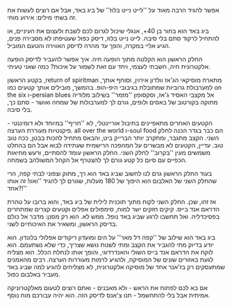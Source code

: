 אפשר להגיד הרבה מאוד על ''לייט נייט בלוז'' של ביג באד, אבל אם רוצים לעשות את זה בשתי מילים: אירוע מוחי. 

ביג באד הוא בחור בן 40+, אנגלי שיכול לגרום לכם לשבת ולעצום את העיניים, או להתחיל לרקוד סתם בלי סיבה. לייט נייט בלוז, דיסק כפול שעטיפתו לא מסבירה פנים, הגיע אליי במקרה, והפך עד מהרה לדיסק האווירה והטעם המוביל. 

החלק הראשון הוא הקלטה מתוך הופעה חיה. איך אפשר להעביר לדיסק הופעה אלקטרונית חיה, חשבתי לעצמי, ויחד עם זאת לשמור על איכות? כמה שאני טעיתי. 

בקטע הראשון ,return of spiritman ,מתארח מוסיקאי הג'אז וולדון אירוין, וסוחף אותך למערבולת גרוביות שמתובלת בגיבובי היפ-הופ. בהמשך, מובילים אותך קטעים כמו on the six ו-persian blues אל מקצבי האסיד ג'אז, וסקסופון ''מזמר'' בשילוב מלודיה מתוקה בקורטוב של באסים ולופים, גורם לך למערבולות של שמחה ואושר - סתם כך, בלי סיבה. 

הקטעים האחרים מתאפיינים בתיבול אוריינטלי, לא ''חריף'' במיוחד ולא דומיננטי - פיקנטיות מעוררת הערצה. all over the world ו-soul food הם כבר בגדר הכנה לחלק השני. הקצב מתגבר, ומתקרב יותר הברייק ביט, והבאס מתחיל להכות בבטן, ככה טוב טוב. עדיין, הקטעים לא מבשרים על המהפכה הרישמית שעתידה לבוא אבל הם בהחלט משמשים מעין ''בקרוב'' לחלק השני. החלק הראשון עומד להסתיים, ורעש מחיאות הכפיים עם סיום כל קטע גורם לך להצטרף אל הקהל המשולהב בשמחה. 

בעוד החלק הראשון גרם לנו לחשוב שביג באד הוא רך, מתוק וצפוני לבתי קפה, הרי שהחלק השני של האלבום הוא היפוך של 180 מעלות, שגורם לך להגיד ''ואוו! זה אותו אחד?!'' 

אז זהו, שכן. החלק השני לקוח מתוך תוכנית לילית של ביג באד, והוא ברובו על טהרת הדראם אנד בייס. קיקים חזקים ישר למוח, סימפולים אפלים וקטעים קצרים שמתחרים בפסיכדליה. ואל תחשבו לרגע שביג באד נופל. ממש לא. הוא רק מסנן: מדבר אל כולם בדיסק הראשון, ומשאיר את האיכותיים לשני. 

ביג באד הוא שילוב של ''קפה דל מאר'' על הים ומועדון ריקודים אפלולי בלונדון. הוא יודע בדיוק מתי להגביר את הקצב ומתי לשנות נושא שצריך, כדי שלא נשתעמם. הוא לוקח את הדראם אנד בייס השולי והאנדרדוגי, והופך אותו לנחלת הכלל. הוא מצליח לגעת באזורים שונים של המוסיקה, ולהגיע לרמות מעוררות הערצה. רבים מהאמנים שמתעסקים רק בז'אנר אחד של מוסיקה אלקטרונית, לא מצליחים להגיע למה שביג באד מעביר באלבום כפול. 

אם בא לכם לפתוח את הראש - ולא מאבנים - ואתם רוצים לטעום מאלקטרוניקה אמיתית אבל בלי להתחשמל - תנו צ'אנס לדיסק הזה. הוא יהיה עבורכם מוח נוסף.